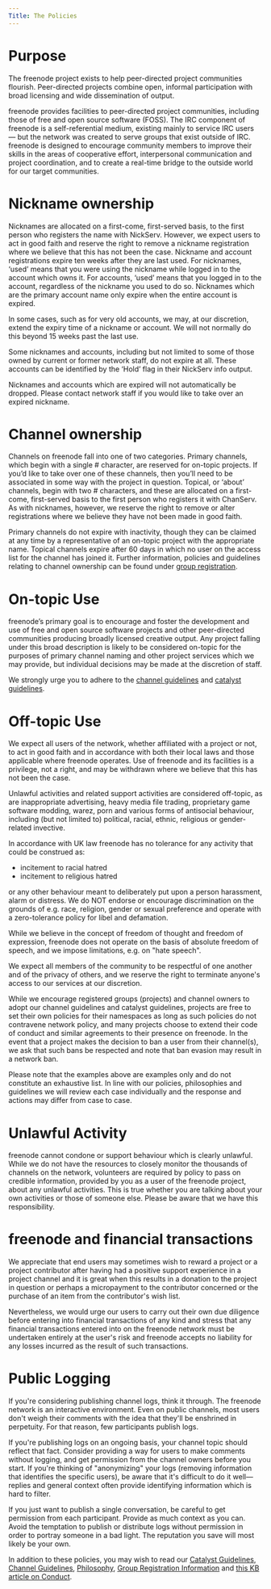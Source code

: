 ```yaml
---
Title: The Policies
---
```


Purpose
==================
The freenode project exists to help peer-directed project communities flourish.
Peer-directed projects combine open, informal participation with broad licensing
and wide dissemination of output.

freenode provides facilities to peer-directed project communities, including those
of free and open source software (FOSS). The IRC component of freenode is a
self-referential medium, existing mainly to service IRC users &mdash; but the network
was created to serve groups that exist outside of IRC. freenode is designed to encourage
community members to improve their skills in the areas of cooperative effort, interpersonal 
communication and project coordination, and to create a real-time bridge to the outside world
for our target communities.

Nickname ownership
==================

Nicknames are allocated on a first-come, first-served basis, to the first person
who registers the name with NickServ. However, we expect users to act in good
faith and reserve the right to remove a nickname registration where we believe
that this has not been the case.
Nickname and account registrations expire ten weeks after they are last used.
For nicknames, ‘used’ means that you were using the nickname while logged in to
the account which owns it. For accounts, ‘used’ means that you logged in to the
account, regardless of the nickname you used to do so. Nicknames which are the
primary account name only expire when the entire account is expired.

In some cases, such as for very old accounts, we may, at our discretion, extend
the expiry time of a nickname or account. We will not normally do this beyond 15
weeks past the last use.

Some nicknames and accounts, including but not limited to some of those owned by
current or former network staff, do not expire at all. These accounts can be
identified by the ‘Hold’ flag in their NickServ info output.

Nicknames and accounts which are expired will not automatically be dropped.
Please contact network staff if you would like to take over an expired nickname.

Channel ownership
=================

Channels on freenode fall into one of two categories. Primary channels, which
begin with a single # character, are reserved for on-topic projects. If you’d
like to take over one of these channels, then you’ll need to be associated in
some way with the project in question. Topical, or ‘about’ channels, begin with
two # characters, and these are allocated on a first-come, first-served basis to
the first person who registers it with ChanServ. As with nicknames, however, we
reserve the right to remove or alter registrations where we believe they have
not been made in good faith.

Primary channels do not expire with inactivity, though they can be claimed at
any time by a representative of an on-topic project with the appropriate name.
Topical channels expire after 60 days in which no user on the access list for
the channel has joined it. Further information, policies and guidelines relating
to channel ownership can be found under [group registration](http://freenode.net/groupreg).

On-topic Use
============

freenode’s primary goal is to encourage and foster the development and use of
free and open source software projects and other peer-directed communities
producing broadly licensed creative output. Any project falling under this broad
description is likely to be considered on-topic for the purposes of primary
channel naming and other project services which we may provide, but individual
decisions may be made at the discretion of staff. 

We strongly urge you to adhere to the [channel guidelines](http://freenode.net/changuide) and [catalyst guidelines](http://freenode.net/catalysts).



Off-topic Use
=============

We expect all users of the network, whether affiliated with a project or not, to
act in good faith and in accordance with both their local laws and those
applicable where freenode operates. Use of freenode and its facilities is a
privilege, not a right, and may be withdrawn where we believe that this has not
been the case.

Unlawful activities and related support activities are considered off-topic, as are
inappropriate advertising, heavy media file trading, proprietary game software modding,
warez, porn and various forms of antisocial behaviour, including (but not limited to) 
political, racial, ethnic, religious or gender-related invective.

In accordance with UK law freenode has no tolerance for any activity that could be construed
as: 

* incitement to racial hatred
* incitement to religious hatred

or any other behaviour meant to deliberately put upon a person harassment, alarm or distress.
We do NOT endorse or encourage discrimination on the grounds of e.g. race, religion, gender or sexual preference and 
operate with a zero-tolerance policy for libel and defamation.

While we believe in the concept of freedom of thought and freedom of expression, freenode does not
operate on the basis of absolute freedom of speech, and we impose limitations, e.g. on "hate speech".

We expect all members of the community to be respectful of one another and of the privacy of others, 
and we reserve the right to terminate anyone's access to our services at our discretion.

While we encourage registered groups (projects) and channel owners to adopt our channel guidelines and catalyst guidelines, projects are free to set their own policies for their namespaces as long as such policies do not contravene network policy, and many projects choose to extend their code of conduct and similar agreements to their presence on freenode. In the event that a project makes the decision to ban a user from their channel(s), we ask that such bans be respected and note that ban evasion may result in a network ban.

Please note that the examples above are examples only and do not constitute an exhaustive list. In line with our policies, philosophies and guidelines we will review each case individually and the response and actions may differ from case to case.

Unlawful Activity
=============
freenode cannot condone or support behaviour which is clearly unlawful. While we do not have the resources
to closely monitor the thousands of channels on the network, volunteers are required by policy to pass on credible
information, provided by you as a user of the freenode project, about any unlawful activities. This is true whether you
are talking about your own activities or those of someone else. Please be aware that we have this responsibility.

freenode and financial transactions
=============

We appreciate that end users may sometimes wish to reward a project or a project
contributor after having had a positive support experience in a project channel
and it is great when this results in a donation to the project in question or
perhaps a micropayment to the contributor concerned or the purchase of an item
from the contributor's wish list. 

Nevertheless, we would urge our users to carry out their own due diligence
before entering into financial transactions of any kind and stress that any
financial transactions entered into on the freenode network must be undertaken
entirely at the user's risk and freenode accepts no liability for any losses
incurred as the result of such transactions. 

Public Logging
=============
If you're considering publishing channel logs, think it through. The freenode network is an interactive environment. Even on public channels, most users don't weigh their comments with the idea that they'll be enshrined in perpetuity. For that reason, few participants publish logs.

If you're publishing logs on an ongoing basis, your channel topic should reflect that fact. Consider providing a way for users to make comments without logging, and get permission from the channel owners before you start. If you're thinking of "anonymizing" your logs (removing information that identifies the specific users), be aware that it's difficult to do it well—replies and general context often provide identifying information which is hard to filter.

If you just want to publish a single conversation, be careful to get permission from each participant. Provide as much context as you can. Avoid the temptation to publish or distribute logs without permission in order to portray someone in a bad light. The reputation you save will most likely be your own.

In addition to these policies, you may wish to read our [Catalyst Guidelines](https://freenode.net/catalysts), [Channel Guidelines](https://freenode.net/changuide), [Philosophy](https://freenode.net/philosophy), [Group Registration Information](https://freenode.net/groupreg) and [this KB article on Conduct](https://freenode.net/kb/answer/conduct).

